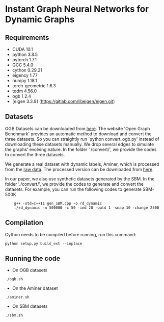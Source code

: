 # Instant Graph Neural Networks for Dynamic Graphs

## Requirements
- CUDA 10.1
- python 3.8.5
- pytorch 1.7.1
- GCC 5.4.0
- cython 0.29.21
- eigency 1.77
- numpy 1.18.1
- torch-geometric 1.6.3 
- tqdm 4.56.0
- ogb 1.2.4
- [eigen 3.3.9] (https://gitlab.com/libeigen/eigen.git)

## Datasets
OGB Datasets can be downloaded from [here](https://ogb.stanford.edu). The website 'Open Graph Benchmark' provides an automatic method to download and convert the three datasets. So you can straightly run 'python convert_ogb.py' instead of downloading these datasets manually. We drop several edges to simulate the graphs' evolving nature. In the folder './convert/', we provide the codes to convert the three datasets.

We generate a real dataset with dynamic labels, Aminer, which is processed from the [raw data](https://www.aminer.cn/aminernetwork). The processed version can be downloaded from [here](https://drive.google.com/drive/folders/1bYcVslvdS-cEcQbFAkABFTyqR_RoHw1i).

In our paper, we also use synthetic datasets generated by the SBM. In the folder './convert/', we provide the codes to generate and convert the datasets. 
For example, you can run the following codes to generate SBM-500K
```
    g++ -std=c++11 gen_SBM.cpp -o rd_dynamic
    ./rd_dynamic -n 500000 -c 50 -ind 20 -outd 1 -snap 10 -change 2500
```

## Compilation
Cython needs to be compiled before running, run this command:
```
python setup.py build_ext --inplace
```

## Running the code
- On OGB datasets
```
./ogb.sh
```

- On the Aminer dataset
```
./aminer.sh
```

- On SBM datasets
```
./sbm.sh
```
